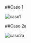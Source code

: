 ##Caso 1

![caso1](https://github.com/recursosCSWuniandes/cruduc/blob/master/images/caso1.png)

##Caso 2a

![caso2a](https://github.com/recursosCSWuniandes/cruduc/blob/master/images/caso2a.png)
